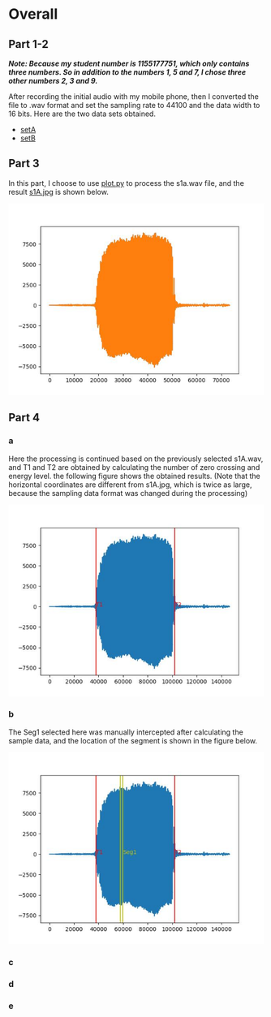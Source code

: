 # Overall

## Part 1-2

***Note: Because my student number is 1155177751, which only contains three numbers. So in addition to the numbers 1, 5 and 7, I chose three other numbers 2, 3 and 9.***

After recording the initial audio with my mobile phone, then I converted the file to .wav format  and set the sampling rate to 44100 and the data width to 16 bits. Here are the two data sets obtained.

- [setA](./set-A)
- [setB](./set-B)



## Part 3

In this part, I choose to use [plot.py](./plot.py) to process the s1a.wav file, and the result [s1A.jpg](./s1A.jpg) is shown below.

![The Time Domain Signal](./s1A.jpg)



## Part 4

### a

Here the processing is continued based on the previously selected s1A.wav, and T1 and T2 are obtained by calculating the number of zero crossing and energy level. the following figure shows the obtained results. (Note that the horizontal coordinates are different from s1A.jpg, which is twice as large, because the sampling data format was changed during the processing)

![end point detection](./s1A_wav.jpg)



### b

The Seg1 selected here was manually intercepted after calculating the sample data, and the location of the segment is shown in the figure below.

![Segment](./s1A_Seg1_wav.jpg)

### c

### d

### e

